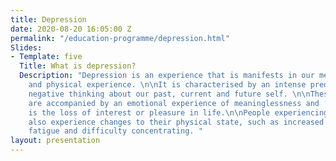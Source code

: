 ```yaml
---
title: Depression
date: 2020-08-20 16:05:00 Z
permalink: "/education-programme/depression.html"
Slides:
- Template: five
  Title: What is depression?
  Description: "Depression is an experience that is manifests in our mental, emotional
    and physical experience. \n\nIt is characterised by an intense preoccupation with
    negative thinking about our past, current and future self. \n\nThese ways of thinking
    are accompanied by an emotional experience of meaninglessness and ‘apathy’, which
    is the loss of interest or pleasure in life.\n\nPeople experiencing depression
    also experience changes to their physical state, such as increased tiredness and
    fatigue and difficulty concentrating. "
layout: presentation
---
```


